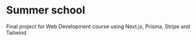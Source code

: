 # Summer school

Final project for Web Development course using Next.js, Prisma, Stripe and Tailwind